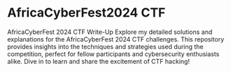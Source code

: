 # AfricaCyberFest2024 CTF
AfricaCyberFest 2024 CTF Write-Up Explore my detailed solutions and explanations for the AfricaCyberFest 2024 CTF challenges. This repository provides insights into the techniques and strategies used during the competition, perfect for fellow participants and cybersecurity enthusiasts alike. Dive in to learn and share the excitement of CTF hacking!

